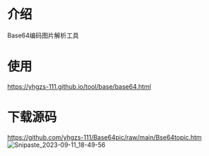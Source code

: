 # 介绍
Base64编码图片解析工具
# 使用
https://yhgzs-111.github.io/tool/base/base64.html
# 下载源码
https://github.com/yhgzs-111/Base64pic/raw/main/Bse64topic.htm
![Snipaste_2023-09-11_18-49-56](https://github.com/yhgzs-111/Base64pic/assets/77568569/400cbbad-4a9e-4a6e-b6bd-5d4d3927e19d)

